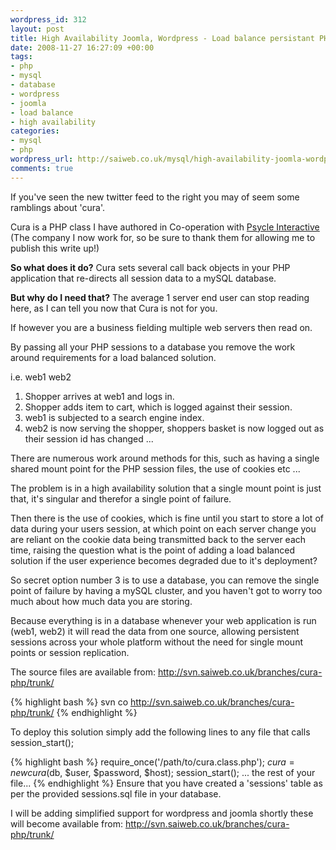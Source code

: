 ```yaml
--- 
wordpress_id: 312
layout: post
title: High Availability Joomla, Wordpress - Load balance persistant PHP database sessions
date: 2008-11-27 16:27:09 +00:00
tags: 
- php
- mysql
- database
- wordpress
- joomla
- load balance
- high availability
categories: 
- mysql
- php
wordpress_url: http://saiweb.co.uk/mysql/high-availability-joomla-wordpress-load-balance-persistant-php-database-sessions
comments: true
---
```

If you've seen the new twitter feed to the right you may of seem some ramblings about 'cura'.

Cura is a PHP class I have authored in Co-operation with <a href="http://www.psycle.com/en/">Psycle Interactive</a> (The company I now work for, so be sure to thank them for allowing me to publish this write up!)

<strong>So what does it do?</strong>
Cura sets several call back objects in your PHP application that re-directs all session data to a mySQL database.

<strong>But why do I need that?</strong>
The average 1 server end user can stop reading here, as I can tell you now that Cura is not for you.

If however you are a business fielding multiple web servers then read on.

By passing all your PHP sessions to a database you remove the work around requirements for a load balanced solution.

i.e. web1 web2

1) Shopper arrives at web1 and logs in.
2) Shopper adds item to cart, which is logged against their session.
3) web1 is subjected to a search engine index.
4) web2 is now serving the shopper, shoppers basket is now logged out as their session id has changed ...

There are numerous work around methods for this, such as having a single shared mount point for the PHP session files, the use of cookies etc ...

The problem is in a high availability solution that a single mount point is just that, it's singular and therefor a single point of failure.

Then there is the use of cookies, which is fine until you start to store a lot of data during your users session, at which point on each server change you are reliant on the cookie data being transmitted back to the server each time, raising the question what is the point of adding a load balanced solution if the user experience becomes degraded due to it's deployment?

So secret option number 3 is to use a database, you can remove the single point of failure by having a mySQL cluster, and you haven't got to worry too much about how much data you are storing.

Because everything is in a database whenever your web application is run (web1, web2) it will read the data from one source, allowing persistent sessions across your whole platform without the need for single mount points or session replication.

The source files are available from: <a href="http://svn.saiweb.co.uk/branches/cura-php/trunk">http://svn.saiweb.co.uk/branches/cura-php/trunk/</a>

{% highlight bash %}
svn co http://svn.saiweb.co.uk/branches/cura-php/trunk/
{% endhighlight %}

To deploy this solution simply add the following lines to any file that calls session_start();

{% highlight bash %}
require_once('/path/to/cura.class.php');
$cura = new cura($db, $user, $password, $host);
session_start();
...
the rest of your file...
{% endhighlight %}
Ensure that you have created a 'sessions' table as per the provided sessions.sql file in your database.

I will be adding simplified support for wordpress and joomla shortly these will become available from: <a href="http://svn.saiweb.co.uk/branches/cura-php/trunk/">http://svn.saiweb.co.uk/branches/cura-php/trunk/</a>
